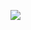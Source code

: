 ![](https://ai-studio-static-online.cdn.bcebos.com/c6561342c40345f29c9b91063ff3ebada2c877a0ee9940c481f016d52e0da98c)